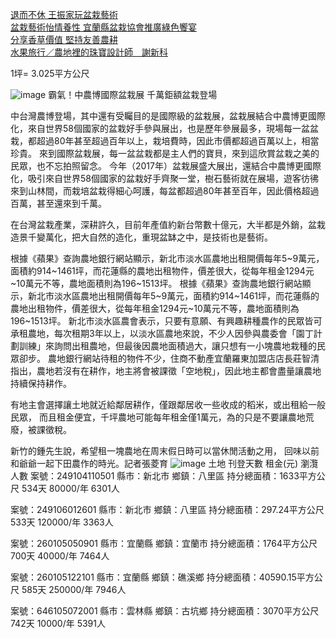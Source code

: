 [退而不休 王振家玩盆栽藝術](http://www.cdns.com.tw/news.php?n_id=18&nc_id=198801)			
[盆栽藝術怡情養性 宜蘭縣盆栽協會推廣綠色饗宴](https://www.travelnews.tw/news/盆栽藝術怡情養性-宜蘭縣盆栽協會推廣綠色饗宴/)		
[分享香草價值 堅持友善農耕](https://vita.tw/分享香草價值-堅持友善農耕-c60b23ad9ab8)		
[水果旅行／農地裡的珠寶設計師　謝新科 ](https://ezgo.coa.gov.tw/zh-TW/Front/AgriTheme/Detail/790)			
		

1坪= 3.025平方公尺

![image](https://newsimg.ftv.com.tw/summernotefiles/News/7e0fb8e1-10ca-4620-81b6-a56a6c2919a4.jpg)
霸氣！中農博國際盆栽展 千萬鉅額盆栽登場

中台灣農博登場，其中還有受矚目的是國際級的盆栽展，盆栽展結合中農博更國際化，來自世界58個國家的盆栽好手參與展出，也是歷年參展最多，現場每一盆盆栽，都超過80年甚至超過百年以上，栽培費時，因此市價都超過百萬以上，相當珍貴。
來到國際盆栽展，每一盆盆栽都是主人們的寶貝，來到這欣賞盆栽之美的民眾，也不忘拍照留念。
今年（2017年）盆栽展盛大展出，還結合中農博更國際化，吸引來自世界58個國家的盆栽好手齊聚一堂，樹石藝術就在展場，遊客彷彿來到山林間，而栽培盆栽得細心呵護，每盆都超過80年甚至百年，因此價格超過百萬，甚至還來到千萬。

在台灣盆栽產業，深耕許久，目前年產值約新台幣數十億元，大半都是外銷，盆栽造景千變萬化，把大自然的造化，重現盆缽之中，是技術也是藝術。


 根據《蘋果》查詢農地銀行網站顯示，新北市淡水區農地出租開價每年5~9萬元，面積約914~1461坪，而花蓮縣的農地出租物件，價差很大，從每年租金1294元~10萬元不等，農地面積則為196~1513坪。 
 根據《蘋果》查詢農地銀行網站顯示，新北市淡水區農地出租開價每年5~9萬元，面積約914~1461坪，而花蓮縣的農地出租物件，價差很大，從每年租金1294元~10萬元不等，農地面積則為196~1513坪。 
新北市淡水區農會表示，只要有意願、有興趣耕種農作的民眾皆可承租農地，每次租期3年以上，以淡水區農地來說，不少人因參與農委會「園丁計劃訓練」來詢問出租農地，但最後因農地面積過大，讓只想有一小塊農地栽種的民眾卻步。 
 農地銀行網站待租的物件不少，住商不動產宜蘭羅東加盟店店長莊智清指出，農地若沒有在耕作，地主將會被課徵「空地稅」，因此地主都會盡量讓農地持續保持耕作。
 
 有地主會選擇讓土地就近給鄰居耕作，僅跟鄰居收一些收成的稻米，或出租給一般民眾，
 而且租金便宜，千坪農地可能每年租金僅1萬元，為的只是不要讓農地荒廢，被課徵稅。
 
 新竹的鍾先生說，希望租一塊農地在周末假日時可以當休閒活動之用，
 回味以前和爺爺一起下田農作的時光。記者張菱育 
![image](https://img.appledaily.com.tw/images/twapple/640pix/20130916/LB13/LB13_003.jpg)
土地	刊登天數	租金(元)	瀏灠人數
案號：249104110501
縣市：新北市
鄉鎮：八里區
持分總面積：1633平方公尺
534天	80000/年	6301人
	
案號：249106012601
縣市：新北市
鄉鎮：八里區
持分總面積：297.24平方公尺
533天	120000/年	3363人
	
案號：260105050901
縣市：宜蘭縣
鄉鎮：宜蘭市
持分總面積：1764平方公尺
700天	40000/年	7464人
	
案號：260105122101
縣市：宜蘭縣
鄉鎮：礁溪鄉
持分總面積：40590.15平方公尺
585天	250000/年	7946人
	
案號：646105072001
縣市：雲林縣
鄉鎮：古坑鄉
持分總面積：3070平方公尺
742天	10000/年	5391人
